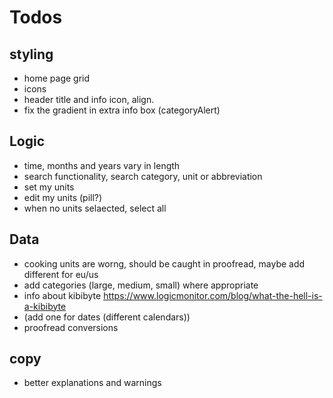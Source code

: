 # Todos

## styling
- home page grid
- icons
- header title and info icon, align. 
- fix the gradient in extra info box (categoryAlert)

## Logic
- time, months and years vary in length
- search functionality, search category, unit or abbreviation
- set my units
- edit my units (pill?)
- when no units selaected, select all

## Data
- cooking units are worng, should be caught in proofread, maybe add different for eu/us
- add categories (large, medium, small) where appropriate
- info about kibibyte https://www.logicmonitor.com/blog/what-the-hell-is-a-kibibyte
- (add one for dates (different calendars))
- proofread conversions

## copy
- better explanations and warnings